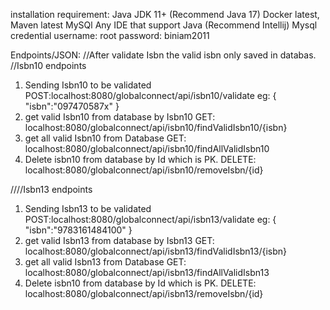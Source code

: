 installation requirement:
Java JDK 11+ (Recommend Java 17)
Docker latest,
Maven latest
MySQl
Any IDE that support Java (Recommend Intellij)
Mysql credential
username: root
password: biniam2011

Endpoints/JSON:
  //After validate Isbn the valid isbn only saved in databas.
   //Isbn10 endpoints
1.  Sending Isbn10 to be validated
    POST:localhost:8080/globalconnect/api/isbn10/validate
     eg: {
    "isbn":"097470587x"
    }
2. get valid Isbn10 from database by Isbn10
   GET: localhost:8080/globalconnect/api/isbn10/findValidIsbn10/{isbn}
3. get all valid Isbn10 from Database
   GET: localhost:8080/globalconnect/api/isbn10/findAllValidIsbn10
4. Delete isbn10 from database by Id which is PK.
   DELETE: localhost:8080/globalconnect/api/isbn10/removeIsbn/{id}

////Isbn13 endpoints
1.  Sending Isbn13 to be validated
       POST:localhost:8080/globalconnect/api/isbn13/validate
       eg: {
       "isbn":"9783161484100"
       }
2. get valid Isbn13 from database by Isbn13
   GET: localhost:8080/globalconnect/api/isbn13/findValidIsbn13/{isbn}
3. get all valid Isbn13 from Database
   GET: localhost:8080/globalconnect/api/isbn13/findAllValidIsbn13
4. Delete isbn10 from database by Id which is PK.
   DELETE: localhost:8080/globalconnect/api/isbn13/removeIsbn/{id}
